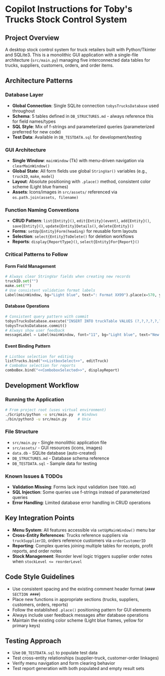 # Copilot Instructions for Toby's Trucks Stock Control System

## Project Overview
A desktop stock control system for truck retailers built with Python/Tkinter and SQLite3. This is a monolithic GUI application with a single-file architecture (`src/main.py`) managing five interconnected data tables for trucks, suppliers, customers, orders, and order items.

## Architecture Patterns

### Database Layer
- **Global Connection**: Single SQLite connection `tobysTrucksDatabase` used throughout
- **Schema**: 5 tables defined in `DB_STRUCTURES.md` - always reference this for field names/types
- **SQL Style**: Mix of f-strings and parameterized queries (parameterized preferred for new code)
- **Test Data**: Available in `DB_TESTDATA.sql` for development/testing

### GUI Architecture
- **Single Window**: `mainWindow` (Tk) with menu-driven navigation via `clearMainWindow()`
- **Global State**: All form fields use global `StringVar()` variables (e.g., `truckID`, `make`, `model`)
- **Layout**: Absolute positioning with `.place()` method, consistent color scheme (Light blue frames)
- **Assets**: Icons/images in `src/assets/` referenced via `os.path.join(assets, filename)`

### Function Naming Conventions
- **CRUD Pattern**: `list{Entity}()`, `edit{Entity}(event)`, `add{Entity}()`, `save{Entity}()`, `update{Entity}Details()`, `delete{Entity}()`
- **Forms**: `setUp{Entity}Form(heading)` for reusable form layouts
- **Selection**: `select{Entity}ToDelete()` for deletion workflows
- **Reports**: `display{ReportType}()`, `select{Entity}For{Report}()`

### Critical Patterns to Follow

#### Form Field Management
```python
# Always clear StringVar fields when creating new records
truckID.set("")
make.set("")
# Use consistent validation format labels
Label(mainWindow, bg="Light blue", text=": Format XX99").place(x=570, y=60)
```

#### Database Operations
```python
# Consistent query pattern with commit
tobysTrucksDatabase.execute("INSERT INTO truckTable VALUES (?,?,?,?,?,?,?,?,?,?)", newRecord)
tobysTrucksDatabase.commit()
# Always show user feedback
messageLabel = Label(mainWindow, font="11", bg="Light blue", text="New Truck Saved")
```

#### Event Binding Pattern
```python
# Listbox selection for editing
listTrucks.bind("<<ListboxSelect>>", editTruck)
# ComboBox selection for reports  
comboBox.bind("<<ComboboxSelected>>", displayReport)
```

## Development Workflow

### Running the Application
```bash
# From project root (uses virtual environment)
./Scripts/python -u src/main.py  # Windows
./bin/python3 -u src/main.py     # Unix
```

### File Structure
- `src/main.py` - Single monolithic application file
- `src/assets/` - GUI resources (icons, images)
- `data.db` - SQLite database (auto-created)
- `DB_STRUCTURES.md` - Database schema reference
- `DB_TESTDATA.sql` - Sample data for testing

### Known Issues & TODOs
- **Validation Missing**: Forms lack input validation (see `TODO.md`)
- **SQL Injection**: Some queries use f-strings instead of parameterized queries
- **Error Handling**: Limited database error handling in CRUD operations

## Key Integration Points
- **Menu System**: All features accessible via `setUpMainWindow()` menu bar
- **Cross-Entity References**: Trucks reference suppliers via `truckSupplierID`, orders reference customers via `orderCustomerID`
- **Reporting**: Complex queries joining multiple tables for receipts, profit reports, and order notes
- **Stock Management**: Reorder level logic triggers supplier order notes when `stockLevel <= reorderLevel`

## Code Style Guidelines
- Use consistent spacing and the existing comment header format (`#### SECTION ####`)
- Place new functions in appropriate sections (trucks, suppliers, customers, orders, reports)
- Follow the established `.place()` positioning pattern for GUI elements
- Always include user feedback messages after database operations
- Maintain the existing color scheme (Light blue frames, yellow for primary keys)

## Testing Approach
- Use `DB_TESTDATA.sql` to populate test data
- Test cross-entity relationships (supplier-truck, customer-order linkages)
- Verify menu navigation and form clearing behavior
- Test report generation with both populated and empty result sets